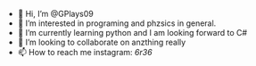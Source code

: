 - 👋 Hi, I’m @GPlays09
- 👀 I’m interested in programing and phzsics in general.
- 🌱 I’m currently learning python and I am looking forward to C#
- 💞️ I’m looking to collaborate on anzthing really
- 📫 How to reach me instagram: _6r36_

<!---
GPlays09/GPlays09 is a ✨ special ✨ repository because its `README.md` (this file) appears on your GitHub profile.
You can click the Preview link to take a look at your changes.
--->
